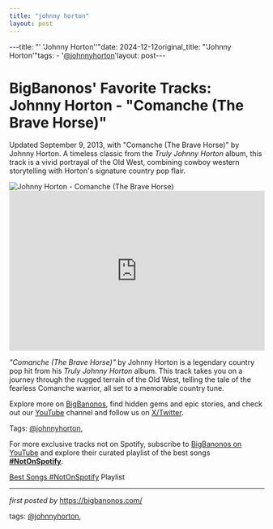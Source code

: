 ```yaml
---
title: "johnny horton"
layout: post
---
```

---title: "' 'Johnny Horton''"date: 2024-12-12original_title: "'Johnny Horton'"tags:  - '[@johnnyhorton](/tags/johnnyhorton/)'layout: post---<!-- Post Title --><h1 >BigBanonos' Favorite Tracks: Johnny Horton - "Comanche (The Brave Horse)"</h1> <!-- Introductory Text --><p >Updated September 9, 2013, with "Comanche (The Brave Horse)" by Johnny Horton. A timeless classic from the *Truly Johnny Horton* album, this track is a vivid portrayal of the Old West, combining cowboy western storytelling with Horton's signature country pop flair.</p> <!-- Featured Image --><div > <img src="https://sunrecords.com/wp-content/uploads/2021/12/Johnny-Horton-Web.jpg" alt="Johnny Horton - Comanche (The Brave Horse)" /></div> <!-- YouTube Video Embed --><div > <iframe width="100%" height="315" src="https://www.youtube.com/embed/4ZqZC24u0iY" title="Johnny Horton - Comanche (The Brave Horse)" frameborder="0" allow="accelerometer; autoplay; clipboard-write; encrypted-media; gyroscope; picture-in-picture; web-share" referrerpolicy="strict-origin-when-cross-origin" allowfullscreen></iframe></div> <!-- Song Information --><div > <p><em>"Comanche (The Brave Horse)"</em> by Johnny Horton is a legendary country pop hit from his *Truly Johnny Horton* album. This track takes you on a journey through the rugged terrain of the Old West, telling the tale of the fearless Comanche warrior, all set to a memorable country tune.</p></div> <!-- Footer Links --><div > <p>Explore more on <a href="https://bigbanonos.com/" target="_blank">BigBanonos</a>, find hidden gems and epic stories, and check out our <a href="https://www.youtube.com/[@BigBanonos](/tags/BigBanonos/)" target="_blank">YouTube</a> channel and follow us on <a href="https://x.com/bigbanonos" target="_blank">X/Twitter</a>.</p></div> <!-- Tags --><p >Tags: [@johnnyhorton](/tags/johnnyhorton/),</p><!--Subscribe and Playlist Links--><div>    <p>For more exclusive tracks not on Spotify, subscribe to <a href="https://www.youtube.com/[@BigBanonos](/tags/BigBanonos/)" target="_blank">BigBanonos on YouTube</a> and explore their curated playlist of the best songs <strong>[#NotOnSpotify](/tags/NotOnSpotify/)</strong>.</p>    <p><a href="https://www.youtube.com/playlist?list=PLtuNtuTatqI0kFahUCbtbfenC_ET5O_tr" target="_blank">Best Songs [#NotOnSpotify](/tags/NotOnSpotify/) Playlist<br /></a></p></div><hr /><p><em>first posted by</em> <a href="https://bigbanonos.com/" rel="noopener" target="_new">https://bigbanonos.com/</a></p><p>tags: [@johnnyhorton](/tags/johnnyhorton/),</p>